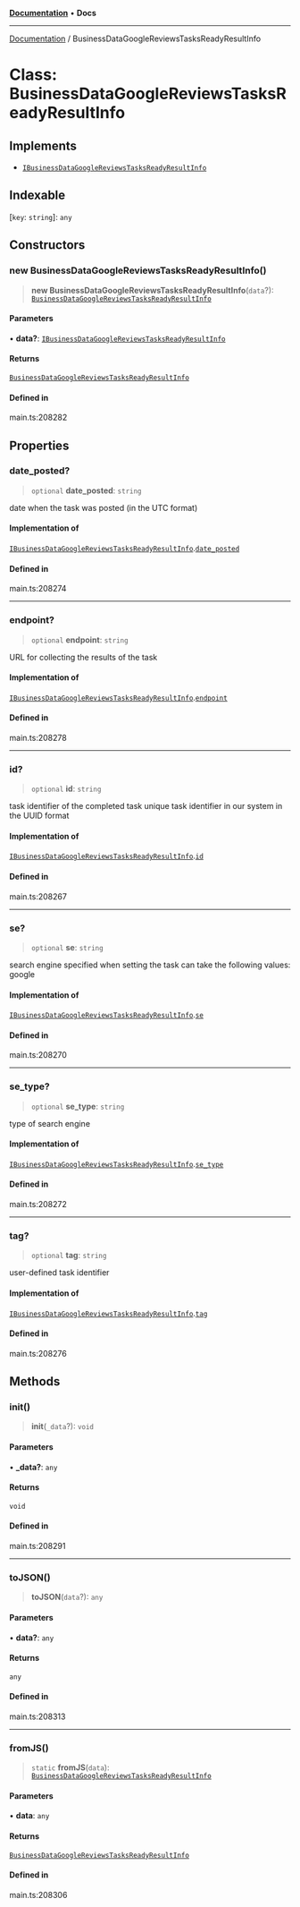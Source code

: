 [**Documentation**](../README.md) • **Docs**

***

[Documentation](../globals.md) / BusinessDataGoogleReviewsTasksReadyResultInfo

# Class: BusinessDataGoogleReviewsTasksReadyResultInfo

## Implements

- [`IBusinessDataGoogleReviewsTasksReadyResultInfo`](../interfaces/IBusinessDataGoogleReviewsTasksReadyResultInfo.md)

## Indexable

 \[`key`: `string`\]: `any`

## Constructors

### new BusinessDataGoogleReviewsTasksReadyResultInfo()

> **new BusinessDataGoogleReviewsTasksReadyResultInfo**(`data`?): [`BusinessDataGoogleReviewsTasksReadyResultInfo`](BusinessDataGoogleReviewsTasksReadyResultInfo.md)

#### Parameters

• **data?**: [`IBusinessDataGoogleReviewsTasksReadyResultInfo`](../interfaces/IBusinessDataGoogleReviewsTasksReadyResultInfo.md)

#### Returns

[`BusinessDataGoogleReviewsTasksReadyResultInfo`](BusinessDataGoogleReviewsTasksReadyResultInfo.md)

#### Defined in

main.ts:208282

## Properties

### date\_posted?

> `optional` **date\_posted**: `string`

date when the task was posted (in the UTC format)

#### Implementation of

[`IBusinessDataGoogleReviewsTasksReadyResultInfo`](../interfaces/IBusinessDataGoogleReviewsTasksReadyResultInfo.md).[`date_posted`](../interfaces/IBusinessDataGoogleReviewsTasksReadyResultInfo.md#date_posted)

#### Defined in

main.ts:208274

***

### endpoint?

> `optional` **endpoint**: `string`

URL for collecting the results of the task

#### Implementation of

[`IBusinessDataGoogleReviewsTasksReadyResultInfo`](../interfaces/IBusinessDataGoogleReviewsTasksReadyResultInfo.md).[`endpoint`](../interfaces/IBusinessDataGoogleReviewsTasksReadyResultInfo.md#endpoint)

#### Defined in

main.ts:208278

***

### id?

> `optional` **id**: `string`

task identifier of the completed task
unique task identifier in our system in the UUID format

#### Implementation of

[`IBusinessDataGoogleReviewsTasksReadyResultInfo`](../interfaces/IBusinessDataGoogleReviewsTasksReadyResultInfo.md).[`id`](../interfaces/IBusinessDataGoogleReviewsTasksReadyResultInfo.md#id)

#### Defined in

main.ts:208267

***

### se?

> `optional` **se**: `string`

search engine specified when setting the task
can take the following values: google

#### Implementation of

[`IBusinessDataGoogleReviewsTasksReadyResultInfo`](../interfaces/IBusinessDataGoogleReviewsTasksReadyResultInfo.md).[`se`](../interfaces/IBusinessDataGoogleReviewsTasksReadyResultInfo.md#se)

#### Defined in

main.ts:208270

***

### se\_type?

> `optional` **se\_type**: `string`

type of search engine

#### Implementation of

[`IBusinessDataGoogleReviewsTasksReadyResultInfo`](../interfaces/IBusinessDataGoogleReviewsTasksReadyResultInfo.md).[`se_type`](../interfaces/IBusinessDataGoogleReviewsTasksReadyResultInfo.md#se_type)

#### Defined in

main.ts:208272

***

### tag?

> `optional` **tag**: `string`

user-defined task identifier

#### Implementation of

[`IBusinessDataGoogleReviewsTasksReadyResultInfo`](../interfaces/IBusinessDataGoogleReviewsTasksReadyResultInfo.md).[`tag`](../interfaces/IBusinessDataGoogleReviewsTasksReadyResultInfo.md#tag)

#### Defined in

main.ts:208276

## Methods

### init()

> **init**(`_data`?): `void`

#### Parameters

• **\_data?**: `any`

#### Returns

`void`

#### Defined in

main.ts:208291

***

### toJSON()

> **toJSON**(`data`?): `any`

#### Parameters

• **data?**: `any`

#### Returns

`any`

#### Defined in

main.ts:208313

***

### fromJS()

> `static` **fromJS**(`data`): [`BusinessDataGoogleReviewsTasksReadyResultInfo`](BusinessDataGoogleReviewsTasksReadyResultInfo.md)

#### Parameters

• **data**: `any`

#### Returns

[`BusinessDataGoogleReviewsTasksReadyResultInfo`](BusinessDataGoogleReviewsTasksReadyResultInfo.md)

#### Defined in

main.ts:208306
